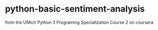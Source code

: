 # python-basic-sentiment-analysis
from the UMich Python 3 Programing Specialization Course 2 on coursera 
